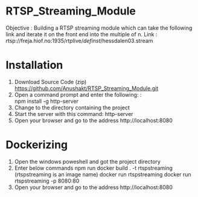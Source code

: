 # RTSP_Streaming_Module

Objective : Building a RTSP streaming module which can take the following link and iterate it on the front end into the multiple of n.
Link : rtsp://freja.hiof.no:1935/rtplive/_definst_/hessdalen03.stream

# Installation
1. Download Source Code (zip) https://github.com/Anushakt/RTSP_Streaming_Module.git
2. Open a command prompt and enter the following: :  
   npm install -g http-server
3. Change to the directory containing the project
4. Start the server with this command:
   http-server
5. Open your browser and go to the address http://localhost:8080   

# Dockerizing
1. Open the windows poweshell and got the project directory
2. Enter below commands
    npm run
    docker build . -t rtspstreaming (rtspstreaming is an image name)
    docker run rtspstreaming
    docker run rtspstreaming -p 8080:80
3. Open your browser and go to the address http://localhost:8080
